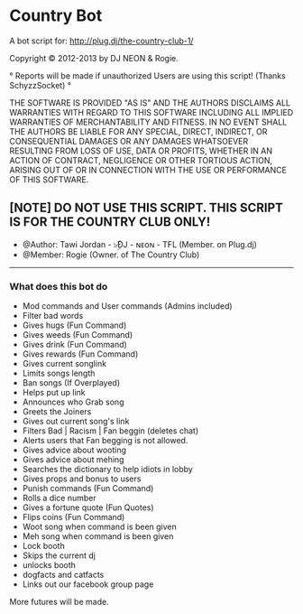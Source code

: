 Country Bot
==========
A bot script for: http://plug.dj/the-country-club-1/

Copyright © 2012-2013 by DJ NEON & Rogie.


° Reports will be made if unauthorized Users are using this script! (Thanks SchyzzSocket) °


THE SOFTWARE IS PROVIDED "AS IS" AND THE AUTHORS DISCLAIMS ALL WARRANTIES WITH REGARD TO THIS SOFTWARE
INCLUDING ALL IMPLIED WARRANTIES OF MERCHANTABILITY AND FITNESS. IN NO EVENT SHALL THE AUTHORS
BE LIABLE FOR ANY SPECIAL, DIRECT, INDIRECT, OR CONSEQUENTIAL DAMAGES OR ANY DAMAGES WHATSOEVER
RESULTING FROM LOSS OF USE, DATA OR PROFITS, WHETHER IN AN ACTION OF CONTRACT, NEGLIGENCE OR
OTHER TORTIOUS ACTION, ARISING OUT OF OR IN CONNECTION WITH THE USE OR PERFORMANCE OF THIS SOFTWARE.

## [NOTE] DO NOT USE THIS SCRIPT. THIS SCRIPT IS FOR THE COUNTRY CLUB ONLY!

 * @Author:    Tawi Jordan - ๖ۣۜĐJ - ɴᴇᴏɴ - TFL (Member. on Plug.dj)
 * @Member:    Rogie (Owner. of The Country Club)

--------------


### What does this bot do ###

- Mod commands and User commands (Admins included)
- Filter bad words
- Gives hugs    (Fun Command)
- Gives weeds   (Fun Command)
- Gives drink   (Fun Command)
- Gives rewards (Fun Command)
- Gives current songlink
- Limits songs length
- Ban songs (If Overplayed)
- Helps put up link
- Announces who Grab song
- Greets the Joiners
- Gives out current song's link
- Filters Bad | Racism | Fan beggin (deletes chat)
- Alerts users that Fan begging is not allowed.
- Gives advice about wooting
- Gives advice about mehing
- Searches the dictionary to help idiots in lobby
- Gives props and bonus to users
- Punish commands (Fun Command)
- Rolls a dice number
- Gives a fortune quote (Fun Quotes)
- Flips coins (Fun Command)
- Woot song when command is been given
- Meh song when command is been given
- Lock booth
- Skips the current dj
- unlocks booth
- dogfacts and catfacts
- Links out our facebook group page


More futures will be made.

